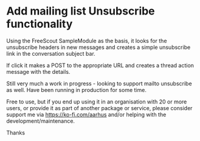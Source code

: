# Add mailing list Unsubscribe functionality

Using the FreeScout SampleModule as the basis, it looks for the unsubscribe headers in new messages
and creates a simple unsubscribe link in the conversation subject bar.

If click it makes a POST to the appropriate URL and creates a thread action message with the details.

Still very much a work in progress - looking to support mailto unsubscribe as well. Have been running in production for some time.

Free to use, but if you end up using it in an organisation with 20 or more users, or provide it as part of another package or service, please consider support me via https://ko-fi.com/aarhus and/or helping with the development/maintenance.

Thanks
